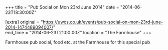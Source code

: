 +++
title = "Pub Social on Mon 23rd June 2014"
date = "2014-06-23T18:30:00Z"

[extra]
original = "https://uwcs.co.uk/events/pub-social-on-mon-23rd-june-2014-1474489094007/"    
end_time = "2014-06-23T21:00:00Z"
location = "The Farmhouse"
+++

Farmhouse pub social, food etc. at the Farmhouse for this special pub

